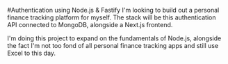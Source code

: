 #Authentication using Node.js & Fastify
I'm looking to build out a personal finance tracking platform for myself. The stack will be this authentication API connected to MongoDB, alongside a Next.js frontend.

I'm doing this project to expand on the fundamentals of Node.js, alongside the fact I'm not too fond of all personal finance tracking apps and still use Excel to this day.

